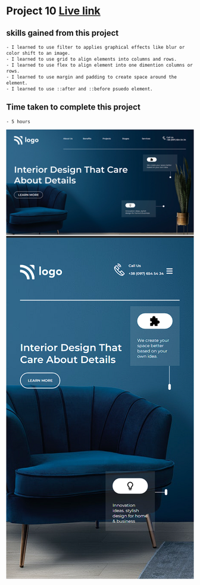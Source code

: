 # Project 10 [Live link](https://interiordesignp10.netlify.app/)

## skills gained from this project
    - I learned to use filter to applies graphical effects like blur or color shift to an image.
    - I learned to use grid to align elements into columns and rows.
    - I learned to use flex to align element into one dimention columns or rows.
    - I learned to use margin and padding to create space around the element.
    - I learned to use ::after and ::before psuedo element.

## Time taken to complete this project
    - 5 hours

![image](./assets/Screenshot%20(18).png)
![image](./assets/Screenshot%20(19).png)